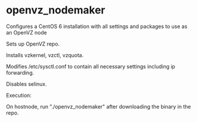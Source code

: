 # openvz_nodemaker
Configures a CentOS 6 installation with all settings and packages to use as an OpenVZ node

Sets up OpenVZ repo.

Installs vzkernel, vzctl, vzquota.

Modifies /etc/sysctl.conf to contain all necessary settings including ip forwarding.

Disables selinux.

Execution:

On hostnode, run "./openvz_nodemaker" after downloading the binary in the repo.
